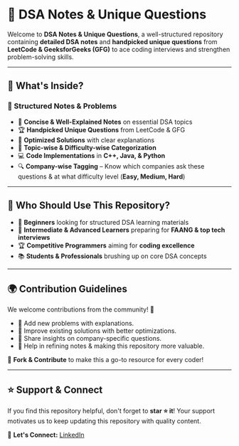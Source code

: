 # 🚀 DSA Notes & Unique Questions

Welcome to **DSA Notes & Unique Questions**, a well-structured repository containing **detailed DSA notes** and **handpicked unique questions** from **LeetCode & GeeksforGeeks (GFG)** to ace coding interviews and strengthen problem-solving skills.

---

## 📌 What's Inside?
### 📖 Structured Notes & Problems
- 📜 **Concise & Well-Explained Notes** on essential DSA topics
- 🏆 **Handpicked Unique Questions** from LeetCode & GFG
- 🚀 **Optimized Solutions** with clear explanations
- 📂 **Topic-wise & Difficulty-wise Categorization**
- 💻 **Code Implementations** in **C++, Java, & Python**
- 🔍 **Company-wise Tagging** – Know which companies ask these questions & at what difficulty level (**Easy, Medium, Hard**)

---

## 🎯 Who Should Use This Repository?
- 🔰 **Beginners** looking for structured DSA learning materials
- 🚀 **Intermediate & Advanced Learners** preparing for **FAANG & top tech interviews**
- 🏆 **Competitive Programmers** aiming for **coding excellence**
- 📚 **Students & Professionals** brushing up on core DSA concepts

---

## 🌍 Contribution Guidelines
We welcome contributions from the community! 🚀
- 📌 Add new problems with explanations.
- 📌 Improve existing solutions with better optimizations.
- 📌 Share insights on company-specific questions.
- 📌 Help in refining notes & making this repository more valuable.

🔗 **Fork & Contribute** to make this a go-to resource for every coder! 

---

## ⭐ Support & Connect
If you find this repository helpful, don't forget to **star ⭐ it**! Your support motivates us to keep updating this repository with quality content. 

📩 **Let's Connect:** [LinkedIn](https://www.linkedin.com/in/stuticoder1/)
